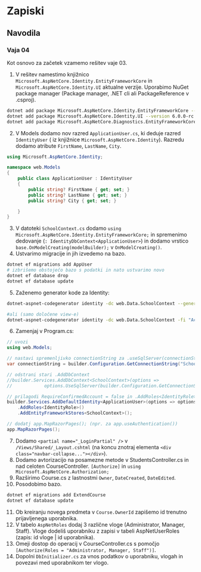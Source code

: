 # Zapiski

## Navodila
### Vaja 04

Kot osnovo za začetek vzamemo rešitev vaje 03.


1. V rešitev namestimo knjižnico `Microsoft.AspNetCore.Identity.EntityFrameworkCore` in `Microsoft.AspNetCore.Identity.UI` aktualne verzije. Uporabimo NuGet package manager (Package manager, .NET cli ali PackageReference v .csproj).
```bash
dotnet add package Microsoft.AspNetCore.Identity.EntityFrameworkCore --version 6.0.0-rc.2.21480.10
dotnet add package Microsoft.AspNetCore.Identity.UI --version 6.0.0-rc.2.21480.10
dotnet add package Microsoft.AspNetCore.Diagnostics.EntityFrameworkCore --version 6.0.0-rc.2.21480.10
```
2. V Models dodamo nov razred `ApplicationUser.cs`, ki deduje razred `IdentityUser` (
iz knjižnice `Microsoft.AspNetCore.Identity`). Razredu dodamo atribute `FirstName`, `LastName`, `City`. 
```csharp
using Microsoft.AspNetCore.Identity;

namespace web.Models
{
    public class ApplicationUser : IdentityUser
    {
        public string? FirstName { get; set; }
        public string? LastName { get; set; }
        public string? City { get; set; }

    }
}
```
3. V datoteki `SchoolContext.cs` dodamo `using Microsoft.AspNetCore.Identity.EntityFrameworkCore;` in spremenimo dedovanje (`: IdentityDbContext<ApplicationUser>`) in dodamo vrstico `base.OnModelCreating(modelBuilder);` v `OnModelCreating()`.
4. Ustvarimo migracije in jih izvedemo na bazo.
```bash
dotnet ef migrations add AppUser
# izbrišemo obstoječo bazo s podatki in nato ustvarimo novo
dotnet ef database drop
dotnet ef database update
```
5. Zaženemo generator kode za Identity:
```bash
dotnet-aspnet-codegenerator identity -dc web.Data.SchoolContext --generateLayout

#ali (samo določene view-e)
dotnet-aspnet-codegenerator identity -dc web.Data.SchoolContext -fi "Account.Register;Account.Login;Account.Logout;Account.RegisterConfirmation" --generateLayout
```

6. Zamenjaj v Program.cs:
```csharp
// uvozi
using web.Models;

// nastavi spremenljivko connectionString za .useSqlServer(connectionString)
var connectionString = builder.Configuration.GetConnectionString("SchoolContext");

// odstrani stari .AddDbContext
//builder.Services.AddDbContext<SchoolContext>(options =>
//            options.UseSqlServer(builder.Configuration.GetConnectionString("SchoolContext")));

// prilagodi RequireConfirmedAccount = false in .AddRoles<IdentityRole>()
builder.Services.AddDefaultIdentity<ApplicationUser>(options => options.SignIn.RequireConfirmedAccount = false)
    .AddRoles<IdentityRole>()
    .AddEntityFrameworkStores<SchoolContext>();

// dodatj app.MapRazorPages(); (npr. za app.useAuthentication())
app.MapRazorPages();
```

7. Dodamo `<partial name="_LoginPartial" />` v `/Views/Shared/_Layout.cshtml` (na koncu znotraj elementa `<div class="navbar-collapse..."></div>`).
8. Dodamo avtorizacijo na posamezne metode v StudentsController.cs in nad celoten CourseController. `[Authorize]` in `using Microsoft.AspNetCore.Authorization;`
9. Razširimo Course.cs z lastnostmi `Owner`, `DateCreated`, `DateEdited`.
10. Posodobimo bazo.
```bash
dotnet ef migrations add ExtendCourse
dotnet ef database update
```
11. Ob kreiranju novega predmeta v `Course.OwnerId` zapišemo id trenutno prijavljenega uporabnika.
12. V tabelo `AspNetRoles` dodaj 3 različne vloge (Administrator, Manager, Staff). Vloge dodeliš uporabniku z zapisi v tabeli AspNetUserRoles (zapis: id vloge | id uporabnika).
13. Omeji dostop do operacij v CourseController.cs s pomočjo `[Authorize(Roles = "Administrator, Manager, Staff")]`.
14. Dopolni `DbInitializer.cs` za vnos podatkov o uporabniku, vlogah in povezavi med uporabnikom ter vlogo.